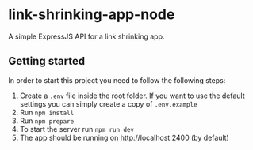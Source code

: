 # link-shrinking-app-node

A simple ExpressJS API for a link shrinking app.

## Getting started

In order to start this project you need to follow the following steps:

1. Create a `.env` file inside the root folder. If you want to use the default settings you can simply create a copy of `.env.example`
2. Run `npm install`
3. Run `npm prepare`
4. To start the server run `npm run dev`
5. The app should be running on http://localhost:2400 (by default)
